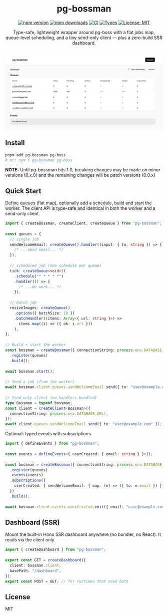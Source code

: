 <div align="center">

# pg-bossman

[![npm version](https://img.shields.io/npm/v/pg-bossman.svg)](https://www.npmjs.com/package/pg-bossman)
[![npm downloads](https://img.shields.io/npm/dm/pg-bossman.svg)](https://www.npmjs.com/package/pg-bossman)
[![CI](https://github.com/ludicroushq/pg-bossman/actions/workflows/main.yaml/badge.svg?branch=main)](https://github.com/ludicroushq/pg-bossman/actions/workflows/main.yaml)
[![Types](https://img.shields.io/badge/types-TypeScript-blue.svg)](./dist/index.d.ts)
[![License: MIT](https://img.shields.io/badge/License-MIT-yellow.svg)](https://github.com/ludicroushq/pg-bossman/blob/main/package.json)

Type-safe, lightweight wrapper around pg-boss with a flat jobs map, queue-level scheduling, and a tiny send-only client — plus a zero-build SSR dashboard.

<br/>
<img alt="pg-bossman dashboard" src="https://raw.githubusercontent.com/ludicroushq/pg-bossman/main/public/images/homepage.png" width="900" />

</div>

## Install

```bash
pnpm add pg-bossman pg-boss
# or: npm i pg-bossman pg-boss
```

**NOTE:** Until pg-bossman hits 1.0, breaking changes may be made on minor versions (0.x.0) and the remaining changes will be patch versions (0.0.x)

## Quick Start

Define queues (flat map), optionally add a schedule, build and start the worker. The client API is type-safe and identical in both the worker and a send-only client.

```ts
import { createBossman, createClient, createQueue } from "pg-bossman";

const queues = {
  // single job
  sendWelcomeEmail: createQueue().handler((input: { to: string }) => {
    /* ...send email... */
  }),

  // scheduled job (one schedule per queue)
  tick: createQueue<void>()
    .schedule("* * * * *")
    .handler(() => {
      /* ...do work... */
    }),

  // batch job
  resizeImages: createQueue()
    .options({ batchSize: 10 })
    .batchHandler((items: Array<{ url: string }>) =>
      items.map((i) => ({ ok: i.url }))
    ),
};

// Build + start the worker
const bossman = createBossman({ connectionString: process.env.DATABASE_URL! })
  .register(queues)
  .build();

await bossman.start();

// Send a job (from the worker)
await bossman.client.queues.sendWelcomeEmail.send({ to: "user@example.com" });

// Send-only client (no handlers bundled)
type Bossman = typeof bossman;
const client = createClient<Bossman>({
  connectionString: process.env.DATABASE_URL!,
});
await client.queues.sendWelcomeEmail.send({ to: "user@example.com" });
```

Optional: typed events with subscriptions

```ts
import { defineEvents } from "pg-bossman";

const events = defineEvents<{ userCreated: { email: string } }>();

const bossman = createBossman({ connectionString: process.env.DATABASE_URL! })
  .register(queues)
  .events(events)
  .subscriptions({
    userCreated: { sendWelcomeEmail: { map: (e) => ({ to: e.email }) } },
  })
  .build();

await bossman.client.events.userCreated.emit({ email: "user@example.com" });
```

## Dashboard (SSR)

Mount the built-in Hono SSR dashboard anywhere (no bundler, no React). It reads via the client only.

```ts
import { createDashboard } from "pg-bossman";

export const GET = createDashboard({
  client: bossman.client,
  basePath: "/dashboard",
});
export const POST = GET; // for runtimes that need both
```

## License

MIT
